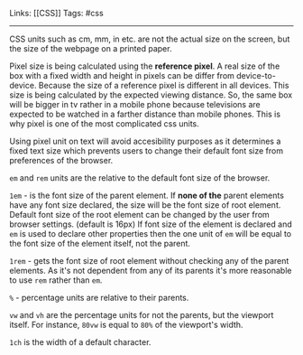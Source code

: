 Links: [[CSS]] 
Tags: #css

<hr>

CSS units such as cm, mm, in etc. are not the actual size on the screen, but the size of the webpage on a printed paper. 

Pixel size is being calculated using the **reference pixel**. A real size of the box with a fixed width and height in pixels can be differ from device-to-device. Because the size of a reference pixel is different in all devices. This size is being calculated by the expected viewing distance. So, the same box will be bigger in tv rather in a mobile phone because televisions are expected to be watched in a farther distance than mobile phones. This is why pixel is one of the most complicated css units.

Using pixel unit on text will avoid accesibility purposes as it determines a fixed text size which prevents users to change their default font size from preferences of the browser.

`em` and `rem` units are the relative to the default font size of the browser.

`1em` - is the font size of the parent element. If **none of the** parent elements have any font size declared, the size will be the font size of root element. Default font size of the root element can be changed by the user from browser settings. (default is 16px)
If font size of the element is declared and `em` is used to declare other properties then the one unit of `em` will be equal to the font size of the element itself, not the parent. 

`1rem` - gets the font size of root element without checking any of the parent elements. As it's not dependent from any of its parents it's more reasonable to use `rem` rather than `em`.

`%` - percentage units are relative to their parents.

`vw` and `vh` are the percentage units for not the parents, but the viewport itself. For instance, `80vw` is equal to `80%` of the viewport's width. 

`1ch` is the width of a default character. 